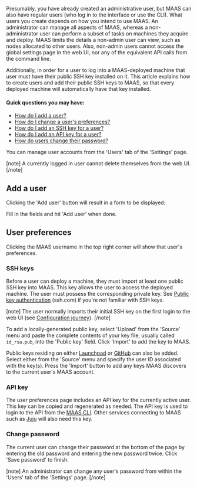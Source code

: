 Presumably, you have already created an administrative user, but MAAS can also have regular users (who log in to the interface or use the CLI). What users you create depends on how you intend to use MAAS.  An administrator can manage all aspects of MAAS, whereas a non-administrator user can perform a subset of tasks on machines they acquire and deploy.  MAAS limits the details a non-admin user can view, such as nodes allocated to other users. Also, non-admin users cannot access the global settings page in the web UI, nor any of the equivalent API calls from the command line.

Additionally, in order for a user to log into a MAAS-deployed machine that user must have their public SSH key installed on it.  This article explains how to create users and add their public SSH keys to MAAS, so that every deployed machine will automatically have that key installed.

#### Quick questions you may have:

* [How do I add a user?](/t/user-accounts/790#heading--add-a-user)
* [How do I change a user's preferences?](/t/user-accounts/790#heading--user-preferences)
* [How do I add an SSH key for a user?](/t/user-accounts/790#heading--ssh-keys)
* [How do I add an API key for a user?](/t/user-accounts/790#heading--api-key)
* [How do users change their password?](/t/user-accounts/790#heading--change-password)

You can manage user accounts from the 'Users' tab of the 'Settings' page.

<!-- vanilla
![current users](images/76402e4b-manage-user-accounts__2.4_current-users.png)
 vanilla -->

<!-- ui
![current users](images/76402e4b-manage-user-accounts__2.4_current-users.png)
 ui -->

<!-- cli
### ADD SUITABLE CLI EXAMPLE OR PRINTOUT ###
 cli -->

[note]
A currently logged in user cannot delete themselves from the web UI.
[/note]

<h2 id="heading--add-a-user">Add a user</h2>

Clicking the 'Add user' button will result in a form to be displayed:

<!-- vanilla
![add user](images/1c59c2c5-manage-user-accounts__2.4_add-user.png)
 vanilla -->

<!-- ui
![add user](images/1c59c2c5-manage-user-accounts__2.4_add-user.png)
 ui -->

<!-- cli
### ADD SUITABLE CLI EXAMPLE OR PRINTOUT ###
 cli -->

Fill in the fields and hit 'Add user' when done.


<h2 id="heading--user-preferences">User preferences</h2>

Clicking the MAAS username in the top right corner will show that user's preferences.

<h3 id="heading--ssh-keys">SSH keys</h3>

Before a user can deploy a machine, they must import at least one public SSH key into MAAS. This key allows the user to access the deployed machine. The user must possess the corresponding private key. See [Public key authentication](https://www.ssh.com/ssh/public-key-authentication) (ssh.com) if you're not familiar with SSH keys.

[note]
The user normally imports their initial SSH key on the first login to the web UI (see [Configuration journey](/t/configuration-journey/781)).
[/note]

To add a locally-generated public key, select 'Upload' from the 'Source' menu and paste the complete contents of your key file, usually called `id_rsa.pub`, into the 'Public key' field. Click 'Import' to add the key to MAAS.

Public keys residing on either [Launchpad](https://help.launchpad.net/YourAccount) or [GitHub](https://help.github.com/articles/connecting-to-github-with-ssh/) can also be added. Select either from the 'Source' menu and specify the user ID associated with the key(s). Press the 'Import' button to add any keys MAAS discovers to the current user's MAAS account.

<!-- vanilla
![add user SSH key](images/fc95765e-manage-user-accounts__2.4_add-user-ssh-key.png)
 vanilla -->

<!-- ui
![add user SSH key](images/fc95765e-manage-user-accounts__2.4_add-user-ssh-key.png)
 ui -->

<!-- cli
### ADD SUITABLE CLI EXAMPLE OR PRINTOUT ###
 cli -->

<h3 id="heading--api-key">API key</h3>

The user preferences page includes an API key for the currently active user. This key can be copied and regenerated as needed. The API key is used to login to the API from the [MAAS CLI](/t/maas-cli/802). Other services connecting to MAAS such as [Juju](https://jujucharms.com/docs/stable/clouds-maas) will also need this key.

<h3 id="heading--change-password">Change password</h3>

The current user can change their password at the bottom of the page by entering the old password and entering the new password twice. Click 'Save password' to finish.

<!-- vanilla
![change user password](images/289ef578-manage-user-accounts__2.4_change-user-password.png)
 vanilla -->

<!-- ui
![change user password](images/289ef578-manage-user-accounts__2.4_change-user-password.png)
 ui -->

<!-- cli
### ADD SUITABLE CLI EXAMPLE OR PRINTOUT ###
 cli -->

[note]
An administrator can change any user's password from within the 'Users' tab of the 'Settings' page.
[/note]

<!-- LINKS -->